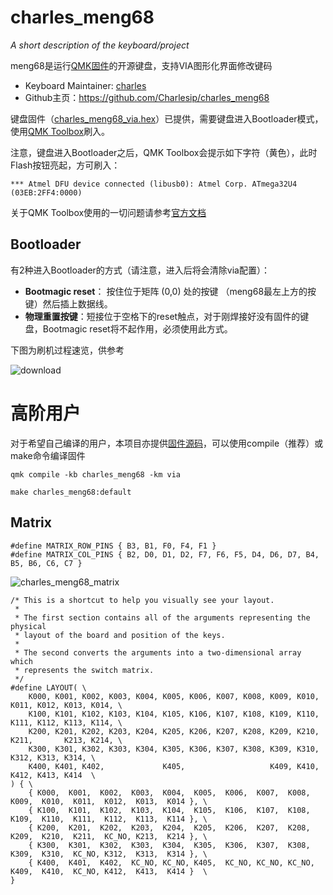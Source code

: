 # charles_meng68

*A short description of the keyboard/project*

meng68是运行[QMK固件](https://qmk.fm/)的开源键盘，支持VIA图形化界面修改键码

- Keyboard Maintainer: [charles](https://github.com/charlesip)
- Github主页：https://github.com/Charlesip/charles_meng68

键盘固件（[charles_meng68_via.hex](https://github.com/Charlesip/charles_meng68/blob/main/charles_meng68_via.hex)）已提供，需要键盘进入Bootloader模式，使用[QMK Toolbox](https://github.com/qmk/qmk_toolbox)刷入。

注意，键盘进入Bootloader之后，QMK Toolbox会提示如下字符（黄色），此时Flash按钮亮起，方可刷入：

```
*** Atmel DFU device connected (libusb0): Atmel Corp. ATmega32U4 (03EB:2FF4:0000)
```

 关于QMK Toolbox使用的一切问题请参考[官方文档](https://docs.qmk.fm/#/newbs_flashing)

## Bootloader

有2种进入Bootloader的方式（请注意，进入后将会清除via配置）：

* **Bootmagic reset**： 按住位于矩阵 (0,0) 处的按键 （meng68最左上方的按键）然后插上数据线。
* **物理重置按键**：短接位于空格下的reset触点，对于刚焊接好没有固件的键盘，Bootmagic reset将不起作用，必须使用此方式。

下图为刷机过程速览，供参考

![download](https://i.imgur.com/7hsLNDU.gif)



# 高阶用户

对于希望自己编译的用户，本项目亦提供[固件源码](https://github.com/Charlesip/charles_meng68/tree/main/charles_meng68)，可以使用compile（推荐）或make命令编译固件

```
qmk compile -kb charles_meng68 -km via
```

```
make charles_meng68:default
```

## Matrix

```
#define MATRIX_ROW_PINS { B3, B1, F0, F4, F1 }
#define MATRIX_COL_PINS { B2, D0, D1, D2, F7, F6, F5, D4, D6, D7, B4, B5, B6, C6, C7 }
```

![charles_meng68_matrix](https://i.imgur.com/NuNUX67.png)

```
/* This is a shortcut to help you visually see your layout.
 *
 * The first section contains all of the arguments representing the physical
 * layout of the board and position of the keys.
 *
 * The second converts the arguments into a two-dimensional array which
 * represents the switch matrix.
 */
#define LAYOUT( \
	K000, K001, K002, K003, K004, K005, K006, K007, K008, K009, K010, K011, K012, K013, K014, \
	K100, K101, K102, K103, K104, K105, K106, K107, K108, K109, K110, K111, K112, K113, K114, \
	K200, K201, K202, K203, K204, K205, K206, K207, K208, K209, K210, K211,       K213, K214, \
	K300, K301, K302, K303, K304, K305, K306, K307, K308, K309, K310,       K312, K313, K314, \
	K400, K401, K402,             K405,                   K409, K410,       K412, K413, K414  \
) { \
	{ K000,  K001,  K002,  K003,  K004,  K005,  K006,  K007,  K008,  K009,  K010,  K011,  K012,  K013,  K014 }, \
	{ K100,  K101,  K102,  K103,  K104,  K105,  K106,  K107,  K108,  K109,  K110,  K111,  K112,  K113,  K114 }, \
	{ K200,  K201,  K202,  K203,  K204,  K205,  K206,  K207,  K208,  K209,  K210,  K211,  KC_NO, K213,  K214 }, \
	{ K300,  K301,  K302,  K303,  K304,  K305,  K306,  K307,  K308,  K309,  K310,  KC_NO, K312,  K313,  K314 }, \
	{ K400,  K401,  K402,  KC_NO, KC_NO, K405,  KC_NO, KC_NO, KC_NO, K409,  K410,  KC_NO, K412,  K413,  K414 }  \
}
```

